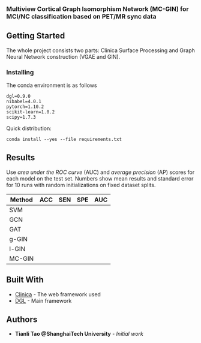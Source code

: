 ### Multiview Cortical Graph Isomorphism Network (MC-GIN) for MCI/NC classification based on PET/MR sync data


## Getting Started

The whole project consists two parts: Clinica Surface Processing and Graph Neural Network construction (VGAE and GIN).



### Installing
The conda environment is as follows

```
dgl=0.9.0
nibabel=4.0.1
pytorch=1.10.2
scikit-learn=1.0.2
scipy=1.7.3
```
Quick distribution: 

```
conda install --yes --file requirements.txt
```

## Results

Use *area under the ROC curve* (AUC) and *average precision* (AP) scores for each model on the test set. Numbers show mean results and standard error for 10 runs with random initializations on fixed dataset splits.


| Method | ACC  | SEN  | SPE  | AUC  |
| ------ | ---- | ---- | ---- | ---- |
| SVM    |      |      |      |      |
| GCN    |      |      |      |      |
| GAT    |      |      |      |      |
| g-GIN  |      |      |      |      |
| l-GIN  |      |      |      |      |
| MC-GIN |      |      |      |      |




## Built With

* [Clinica](http://www.clinica.run/) - The web framework used
* [DGL](https://github.com/dmlc/dgl/) - Main framework


## Authors
* **Tianli Tao @ShanghaiTech University** - *Initial work* 
